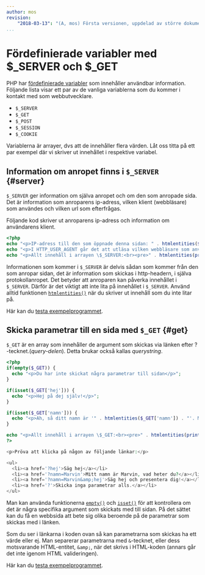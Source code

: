 ```yaml
---
author: mos
revision:
    "2018-03-13": "(A, mos) Första versionen, uppdelad av större dokument."
...
```

Fördefinierade variabler med $\_SERVER och $\_GET
=======================

PHP har [fördefinierade variabler](http://php.net/manual/en/reserved.variables.php) som innehåller användbar information. Följande lista visar ett par av de vanliga variablerna som du kommer i kontakt med som webbutvecklare.

* `$_SERVER`
* `$_GET`
* `$_POST`
* `$_SESSION`
* `$_COOKIE`

Variablerna är arrayer, dvs att de innehåller flera värden. Låt oss titta på ett par exempel där vi skriver ut innehållet i respektive variabel. 



Information om anropet finns i `$_SERVER` {#server}
-----------------------

`$_SERVER` ger information om själva anropet och om den som anropade sida. Det är information som anroparens ip-adress, vilken klient (webbläsare) som användes och vilken url som efterfrågas. 

Följande kod skriver ut anroparens ip-adress och information om användarens klient. 

```php
<?php
echo "<p>IP-adress till den som öppnade denna sidan: " . htmlentities($_SERVER['REMOTE_ADDR']);
echo "<p>I HTTP_USER_AGENT går det att utläsa vilken webbläsare som används: " . htmlentities($_SERVER['HTTP_USER_AGENT']);
echo "<p>Allt innehåll i arrayen \$_SERVER:<br><pre>" . htmlentities(print_r($_SERVER, 1)) . "</pre>";
```

Informationen som kommer i `$_SERVER` är delvis sådan som kommer från den som anropar sidan, det är information som skickas i http-headern, i själva protokollanropet. Det betyder att anroparen kan påverka innehållet i `$_SERVER`. Därför är det viktigt att inte lita på innehållet i `$_SERVER`. Använd alltid funktionen [`htmlentities()`](http://php.net/manual/en/function.htmlentities.php) när du skriver ut innehåll som du inte litar på.

Här kan du [testa exempelprogrammet](kod-exempel/guiden-php-20/predefined/server.php).



Skicka parametrar till en sida med `$_GET` {#get}
-----------------------

`$_GET` är en array som innehåller de argument som skickas via länken efter ?-tecknet.(*query-delen*). Detta brukar också kallas *querystring*.

```php
<?php
if(empty($_GET)) {
  echo "<p>Du har inte skickat några parametrar till sidan</p>";
}

if(isset($_GET['hej'])) {
  echo "<p>Hej på dej själv!</p>";
}

if(isset($_GET['namn'])) {
  echo "<p>Ah, så ditt namn är '" . htmlentities($_GET['namn']) . "'. Mitt namn är Mumintrollet.</p>";
}

echo "<p>Allt innehåll i arrayen \$_GET:<br><pre>" . htmlentities(print_r($_GET, 1)) . "</pre>";
?>

<p>Pröva att klicka på någon av följande länkar:</p>

<ul>
  <li><a href='?hej'>Säg hej</a></li>
  <li><a href='?namn=Marvin'>Mitt namn är Marvin, vad heter du?</a></li>
  <li><a href='?namn=Marvin&amp;hej'>Säg hej och presentera dig!</a></li>
  <li><a href='?'>Skicka inga parametrar alls.</a></li>
</ul>
```

Man kan använda funktionerna [`empty()`](http://php.net/manual/en/function.empty.php) och [`isset()`](http://php.net/manual/en/function.isset.php) för att kontrollera om det är några specifika argument som skickats med till sidan. På det sättet kan du få en webbsida att bete sig olika beroende på de parametrar som skickas med i länken.

Som du ser i länkarna i koden ovan så kan parametrarna som skickas ha ett värde eller ej. Man separerar parametrarna med `&`-tecknet, eller dess motsvarande HTML-entitet, `&amp;`, när det skrivs i HTML-koden (annars går det inte igenom HTML valideringen). 

Här kan du [testa exempelprogrammet](kod-exempel/guiden-php-20/predefined/get.php).
